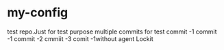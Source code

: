 # my-config

test repo.Just for test purpose
multiple commits for test
commit -1
commit -1
commit -2
cmmiit -3
comit -1without agent
Lockit
